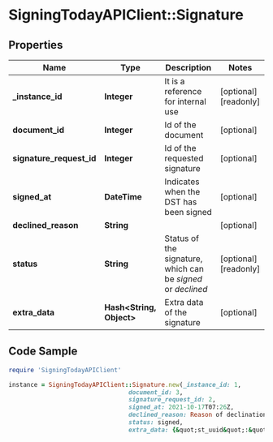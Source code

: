# SigningTodayAPIClient::Signature

## Properties

Name | Type | Description | Notes
------------ | ------------- | ------------- | -------------
**_instance_id** | **Integer** | It is a reference for internal use | [optional] [readonly] 
**document_id** | **Integer** | Id of the document | [optional] 
**signature_request_id** | **Integer** | Id of the requested signature | [optional] 
**signed_at** | **DateTime** | Indicates when the DST has been signed | [optional] 
**declined_reason** | **String** |  | [optional] 
**status** | **String** | Status of the signature, which can be _signed_ or _declined_ | [optional] [readonly] 
**extra_data** | **Hash&lt;String, Object&gt;** | Extra data of the signature | [optional] 

## Code Sample

```ruby
require 'SigningTodayAPIClient'

instance = SigningTodayAPIClient::Signature.new(_instance_id: 1,
                                 document_id: 3,
                                 signature_request_id: 2,
                                 signed_at: 2021-10-17T07:26Z,
                                 declined_reason: Reason of declination,
                                 status: signed,
                                 extra_data: {&quot;st_uuid&quot;:&quot;d6ebb1ed-73a4-45ba-b33a-7db8a6cdd882&quot;})
```


